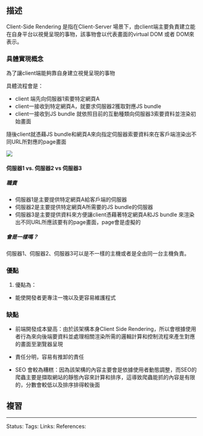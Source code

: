 ## 描述

Client-Side Rendering 是指在Client-Server 場景下，由client端主要負責建立能在自身平台以視覺呈現的事物，該事物會以代表畫面的virtual DOM 或者 DOM來表示。



### 具體實現概念

為了讓client端能夠靠自身建立視覺呈現的事物

具體流程會是：
- client 端先向伺服器1索要特定網頁A
- client一接收到特定網頁A，就要求伺服器2獲取對應JS bundle
- client一接收到JS bundle 就依照目前的互動種類向伺服器3索要資料並渲染初始畫面

隨後client就憑藉JS bundle和網頁A來向指定伺服器索要資料來在客戶端渲染出不同URL所對應的page畫面

![](https://s3.ap-south-1.amazonaws.com/storage.alfabolt.com/b1e61443-a5b0-4e35-86e2-4f1ad13f657d-min.png)


#### 伺服器1 vs. 伺服器2 vs 伺服器3

#####  職責
- 伺服器1是主要提供特定網頁A給客戶端的伺服器
- 伺服器2是主要提供特定網頁A所需要的JS bundle的伺服器
- 伺服器3是主要提供資料來方便讓client憑藉著特定網頁A和JS bundle 來渲染出不同URL所應該要有的page畫面，page會是虛擬的

##### 會是一樣嗎？

伺服器1、伺服器2、伺服器3可以是不一樣的主機或者是全由同一台主機負責。



### 優點
1. 優點為：
- 能使開發者更專注一塊以及更容易維護程式

### 缺點

- 前端開發成本變高：由於該架構本身Client Side Rendering，所以會根據使用者行為來向後端要資料並處理相關渲染所需的邏輯計算和控制流程來產生對應的畫面至瀏覽器呈現

- 責任分明，容易有推卸的責任

- SEO 會較為糟糕：因為該架構的內容主要會是依據使用者動態調整，而SEO的爬蟲主要是擷取網站的靜態內容來計算和排序，這導致爬蟲能抓的內容是有限的，分數會較低以及排序排得較後面




## 複習


---
Status: 
Tags:
Links:
References:
